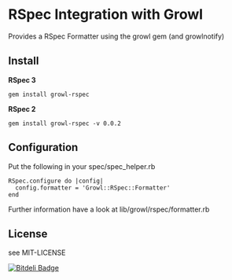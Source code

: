 # RSpec Integration with Growl

Provides a RSpec Formatter using the growl gem (and growlnotify)

## Install

**RSpec 3**

    gem install growl-rspec

**RSpec 2**

    gem install growl-rspec -v 0.0.2

## Configuration

Put the following in your spec/spec_helper.rb

    RSpec.configure do |config|
      config.formatter = 'Growl::RSpec::Formatter'
    end

Further information have a look at lib/growl/rspec/formatter.rb

## License

see MIT-LICENSE


[![Bitdeli Badge](https://d2weczhvl823v0.cloudfront.net/dpree/growl-rspec/trend.png)](https://bitdeli.com/free "Bitdeli Badge")

